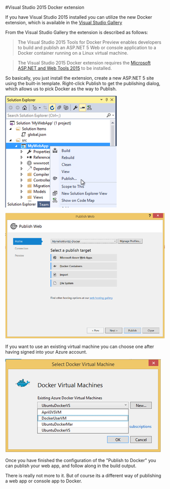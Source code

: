 #Visual Studio 2015 Docker extension

If you have Visual Studio 2015 installed you can utilize the new Docker extension, which is available in the [Visual Studio Gallery](https://visualstudiogallery.msdn.microsoft.com/0f5b2caa-ea00-41c8-b8a2-058c7da0b3e4)

From the Visual Studio Gallery the extension is described as follows: 
>The Visual Studio 2015 Tools for Docker Preview enables developers to build and publish an ASP.NET 5 Web or console application to a Docker container running on a Linux virtual machine.

>The Visual Studio 2015 Docker extension requires the [Microsoft ASP.NET and Web Tools 2015](https://www.microsoft.com/en-us/download/details.aspx?id=49442) to be installed.

So basically, you just install the extension, create a new ASP.NET 5 site using the built-in template.
Right-click Publish to get the publishing dialog, which allows us to pick Docker as the way to Publish.

![](PublishMenu.png)

![](TargetDocker.png)

If you want to use an existing virtual machine you can choose one after having signed into your Azure account.

![](ChooseExistingVM.png)

Once you have finished the configuration of the "Publish to Docker" you can publish your web app, and follow along in the build output.

There is really not more to it. But of course its a different way of publishing a web app or console app to Docker.
